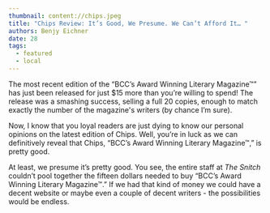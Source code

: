 ```yaml
---
thumbnail: content://chips.jpeg
title: "Chips Review: It’s Good, We Presume. We Can’t Afford It… "
authors: Benjy Eichner
date: 28
tags:
  - featured
  - local
---
```


The most recent edition of the “BCC’s Award Winning Literary Magazine™” has just been released for just $15 more than you’re willing to spend! The release was a smashing success, selling a full 20 copies, enough to match exactly the number of the magazine's writers (by chance I’m sure). 

Now, I know that you loyal readers are just dying to know our personal opinions on the latest edition of Chips. Well, you’re in luck as we can definitively reveal that Chips, “BCC’s Award Winning Literary Magazine™,” is pretty good. 

At least, we presume it’s pretty good. You see, the entire staff at *The Snitch* couldn’t pool together the fifteen dollars needed to buy “BCC’s Award Winning Literary Magazine™.” If we had that kind of money we could have a decent website or maybe even a couple of decent writers - the possibilities would be endless.
